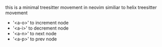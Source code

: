 this is a minimal treesitter movement in neovim similiar to helix treesitter movement
- '\<a-o>' to increment node
- '\<a-i>' to decrement node
- '\<a-n>' to next node
- '\<a-p>' to prev node
